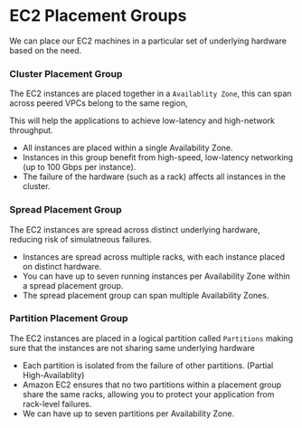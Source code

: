 # EC2 Placement Groups

We can place our EC2 machines in a particular set of underlying hardware based on the need.

### Cluster Placement Group 

The EC2 instances are placed together in a `Availablity Zone`, this can span across peered VPCs belong to the same region,

This will help the applications to achieve low-latency and high-network throughput.

- All instances are placed within a single Availability Zone.
- Instances in this group benefit from high-speed, low-latency networking (up to 100 Gbps per instance).
- The failure of the hardware (such as a rack) affects all instances in the cluster.

### Spread Placement Group

The EC2 instances are spread across distinct underlying hardware, reducing risk of simulatneous failures.

- Instances are spread across multiple racks, with each instance placed on distinct hardware.
- You can have up to seven running instances per Availability Zone within a spread placement group.
- The spread placement group can span multiple Availability Zones.


### Partition Placement Group

The EC2 instances are placed in a logical partition called `Partitions` making sure that the instances are not sharing same underlying hardware

- Each partition is isolated from the failure of other partitions. (Partial High-Availablity)
- Amazon EC2 ensures that no two partitions within a placement group share the same racks, allowing you to protect your application from rack-level failures.
- We can have up to seven partitions per Availability Zone.

